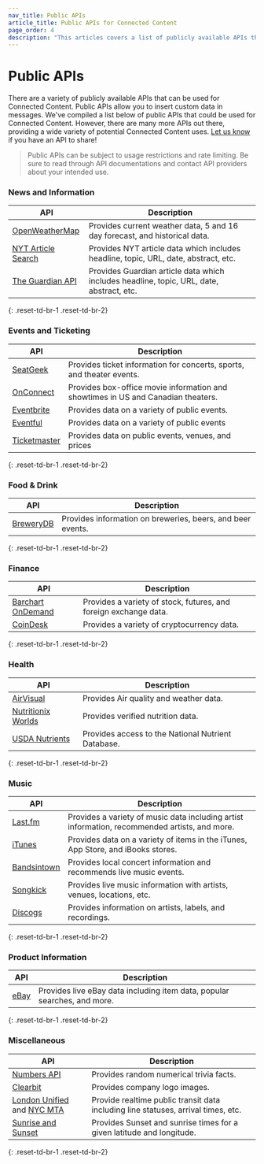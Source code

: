 ```yaml
---
nav_title: Public APIs
article_title: Public APIs for Connected Content
page_order: 4
description: "This articles covers a list of publicly available APIs that can be used with Connected Content."
---
```


# Public APIs

There are a variety of publicly available APIs that can be used for Connected Content. Public APIs allow you to insert custom data in messages.  We've compiled a list below of public APIs that could be used for Connected Content. However, there are many more APIs out there, providing a wide variety of potential Connected Content uses.  [Let us know](mailto:success@braze.com) if you have an API to share!

>  Public APIs can be subject to usage restrictions and rate limiting.  Be sure to read through API documentations and contact API providers about your intended use.

### News and Information

|	 API 	| Description |
| --------- | --- |
| [OpenWeatherMap][7] | Provides current weather data, 5 and 16 day forecast, and historical data. |
| [NYT Article Search][8] | Provides NYT article data which includes headline, topic, URL, date, abstract, etc. |
| [The Guardian API][9] | Provides Guardian article data which includes headline, topic, URL, date, abstract, etc.|
{: .reset-td-br-1 .reset-td-br-2}

### Events and Ticketing

|	 API 	| Description |
| --------- | --- |
| [SeatGeek][11]| Provides ticket information for concerts, sports, and theater events.  |
| [OnConnect][12] | Provides box-office movie information and showtimes in US and Canadian theaters. |
| [Eventbrite][19] | Provides data on a variety of public events. |
| [Eventful][20] | Provides data on a variety of public events |
| [Ticketmaster][38] | Provides data on public events, venues, and prices |
{: .reset-td-br-1 .reset-td-br-2}

### Food & Drink

|  API  | Description |
| --------- | --- |
| [BreweryDB][40] | Provides information on breweries, beers, and beer events. |
{: .reset-td-br-1 .reset-td-br-2}

### Finance

|  API  | Description |
| --------- | --- |
| [Barchart OnDemand][36] | Provides a variety of stock, futures, and foreign exchange data. |
| [CoinDesk][37] | Provides a variety of cryptocurrency data. |
{: .reset-td-br-1 .reset-td-br-2}

### Health

|  API  | Description |
| --------- | --- |
| [AirVisual][42] | Provides Air quality and weather data. |
| [Nutritionix Worlds][43] | Provides verified nutrition data. |
| [USDA Nutrients][45] | Provides access to the National Nutrient Database. |
{: .reset-td-br-1 .reset-td-br-2}

### Music

|	 API 	| Description |
| --------- | --- |
| [Last.fm][14] | Provides a variety of music data including artist information, recommended artists, and more. |
| [iTunes][24] | Provides data on a variety of items in the iTunes, App Store, and iBooks stores. |
| [Bandsintown][13] | Provides local concert information and recommends live music events. |
| [Songkick][22] | Provides live music information with artists, venues, locations, etc. |
| [Discogs][21] | Provides information on artists, labels, and recordings. |
{: .reset-td-br-1 .reset-td-br-2}

### Product Information

|	 API 	| Description |
| --------- | --- |
| [eBay][15] | Provides live eBay data including item data, popular searches, and more. |
{: .reset-td-br-1 .reset-td-br-2}

### Miscellaneous

|	 API 	| Description |
| --------- | --- |
| [Numbers API][18] | Provides random numerical trivia facts. |
| [Clearbit][27] | Provides company logo images. |
| [London Unified][28] and [NYC MTA][29] | Provide realtime public transit data including line statuses, arrival times, etc. |
| [Sunrise and Sunset][39] | Provides Sunset and sunrise times for a given latitude and longitude. |
{: .reset-td-br-1 .reset-td-br-2}

[7]: http://openweathermap.org/api
[8]: https://developer.nytimes.com/docs/articlesearch-product/1/overview
[9]: http://open-platform.theguardian.com/documentation/
[11]: http://platform.seatgeek.com/
[12]: http://developer.tmsapi.com/docs/read/data_v1_1/movies/movie_showtimes
[13]: http://www.bandsintown.com/api/overview
[14]: http://www.last.fm/api
[15]: http://developer.ebay.com/devzone/shopping/docs/concepts/shoppingapiguide.html
[16]: [success@braze.com](mailto:success@braze.com)
[18]: http://numbersapi.com/
[19]: http://developer.eventbrite.com/
[20]: http://api.eventful.com/
[21]: http://www.discogs.com/developers/
[22]: http://www.songkick.com/developer
[24]: https://affiliate.itunes.apple.com/resources/documentation/itunes-store-web-service-search-api/
[27]: http://blog.clearbit.com/logo
[28]: http://api.tfl.gov.uk/#Line
[29]: https://new.mta.info/developers
[36]: https://www.barchartondemand.com/free
[37]: https://www.coindesk.com/api/
[38]: http://developer.ticketmaster.com/products-and-docs/apis/getting-started/
[39]: https://sunrise-sunset.org/api
[40]: http://www.brewerydb.com/
[42]: https://airvisual.com/api
[43]: https://developer.nutritionix.com/
[44]: https://open.fda.gov/api/
[45]: https://fdc.nal.usda.gov/api-guide.html
